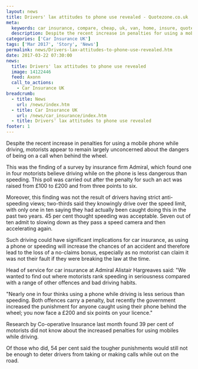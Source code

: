 ```yaml
---
layout: news
title: Drivers' lax attitudes to phone use revealed - Quotezone.co.uk
meta:
  keywords: car insurance, compare, cheap, uk, van, home, insure, quotes, online, comparison, bike, loans, life
  description: Despite the recent increase in penalties for using a mobile phone while driving, motorists appear to remain largely unconcerned about the dangers of being on a call when behind the wheel
categories: ['Car Insurance UK']
tags: ['Mar 2017', 'Story', 'News']
permalink: news/Drivers-lax-attitudes-to-phone-use-revealed.htm
date: 2017-03-22 07:30:00
news:
  title: Drivers' lax attitudes to phone use revealed
  image: 14122446
  feed: Axonn
  call_to_actions:
    - Car Insurance UK
breadcrumb:
  - title: News
    url: /news/index.htm
  - title: Car Insurance UK
    url: /news/car_insurance/index.htm
  - title: Drivers' lax attitudes to phone use revealed
footer: 1
---
```


Despite the recent increase in penalties for using a mobile phone while driving, motorists appear to remain largely unconcerned about the dangers of being on a call when behind the wheel.

This was the finding of a survey by insurance firm Admiral, which found one in four motorists believe driving while on the phone is less dangerous than speeding. This poll was carried out after the penalty for such an act was raised from &pound;100 to &pound;200 and from three points to six.

Moreover, this finding was not the result of drivers having strict anti-speeding views; two-thirds said they knowingly drive over the speed limit, with only one in ten saying they had actually been caught doing this in the past two years. 45 per cent thought speeding was acceptable. Seven out of ten admit to slowing down as they pass a speed camera and then accelerating again.

Such driving could have significant implications for car insurance, as using a phone or speeding will increase the chances of an accident and therefore lead to the loss of a no-claims bonus, especially as no motorist can claim it was not their fault if they were breaking the law at the time.

Head of service for car insurance at Admiral Alistair Hargreaves said: &quot;We wanted to find out where motorists rank speeding in seriousness compared with a range of other offences and bad driving habits.

&quot;Nearly one in four thinks using a phone while driving is less serious than speeding. Both offences carry a penalty, but recently the government increased the punishment for anyone caught using their phone behind the wheel; you now face a &pound;200 and six points on your licence.&quot;

Research by Co-operative Insurance last month found 39 per cent of motorists did not know about the increased penalties for using mobiles while driving.

Of those who did, 54 per cent said the tougher punishments would still not be enough to deter drivers from taking or making calls while out on the road.
